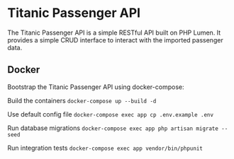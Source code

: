# Titanic Passenger API

The Titanic Passenger API is a simple RESTful API built on PHP Lumen.
It provides a simple CRUD interface to interact with the imported passenger data.


## Docker

Bootstrap the Titanic Passenger API using docker-compose:

Build the containers
`docker-compose up --build -d`

Use default config file
`docker-compose exec app cp .env.example .env`

Run database migrations
`docker-compose exec app php artisan migrate --seed`

Run integration tests
`docker-compose exec app vendor/bin/phpunit`
